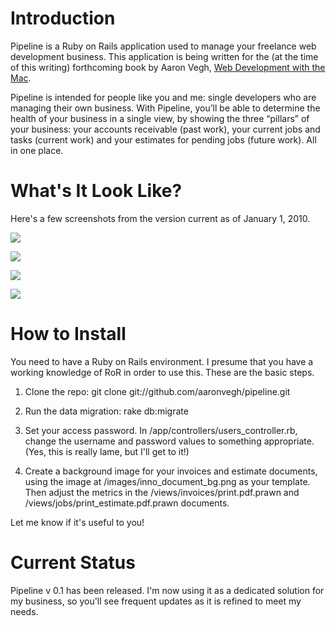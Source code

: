 Introduction
============
Pipeline is a Ruby on Rails application used to manage your freelance web development business. This application is being written for the (at the time of this writing) forthcoming book by Aaron Vegh,  [Web Development with the Mac](http://www.amazon.com/Web-Development-Mac-Developer-Reference/dp/0470533994). 

Pipeline is intended for people like you and me: single developers who are managing their own business. With Pipeline, you’ll be able to determine the health of your business in a single view, by showing the three “pillars” of your business: your accounts receivable (past work), your current jobs and tasks (current work) and your estimates for pending jobs (future work). All in one place.

What's It Look Like?
====================
Here's a few screenshots from the version current as of January 1, 2010.

<a href="http://www.vegh.ca/pipeline/pipeline1.png"><img src="http://www.vegh.ca/pipeline/pipeline1_thumb.png" /></a>

<a href="http://www.vegh.ca/pipeline/pipeline2.png"><img src="http://www.vegh.ca/pipeline/pipeline2_thumb.png" /></a>

<a href="http://www.vegh.ca/pipeline/pipeline3.png"><img src="http://www.vegh.ca/pipeline/pipeline3_thumb.png" /></a>

<a href="http://www.vegh.ca/pipeline/pipeline4.png"><img src="http://www.vegh.ca/pipeline/pipeline4_thumb.png" /></a>

How to Install
==============
You need to have a Ruby on Rails environment. I presume that you have a working knowledge of RoR in order to use this. These are the basic steps.

1. Clone the repo: 
    git clone git://github.com/aaronvegh/pipeline.git

2. Run the data migration:
    rake db:migrate

3. Set your access password. In /app/controllers/users_controller.rb, change the username and password values to something appropriate. (Yes, this is really lame, but I'll get to it!)

4. Create a background image for your invoices and estimate documents, using the image at /images/inno_document_bg.png as  your template. Then adjust the metrics in the /views/invoices/print.pdf.prawn and /views/jobs/print_estimate.pdf.prawn documents. 

Let me know if it's useful to you!

Current Status
==============
Pipeline v 0.1 has been released. I'm now using it as a dedicated solution for my business, so you'll see frequent updates as it is refined to meet my needs.